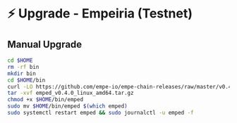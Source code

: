 # ⚡ Upgrade - Empeiria (Testnet)

## Manual Upgrade

```bash
cd $HOME
rm -rf bin
mkdir bin
cd $HOME/bin
curl -LO https://github.com/empe-io/empe-chain-releases/raw/master/v0.4.0/emped_v0.4.0_linux_amd64.tar.gz
tar -xvf emped_v0.4.0_linux_amd64.tar.gz
chmod +x $HOME/bin/emped
sudo mv $HOME/bin/emped $(which emped)
sudo systemctl restart emped && sudo journalctl -u emped -f
```
